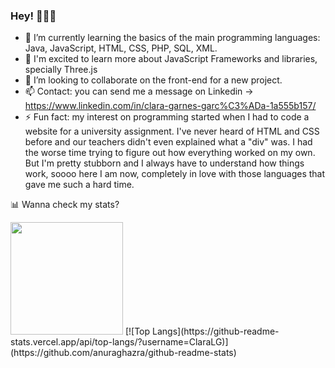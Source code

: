 ### Hey! 🙋🏻‍♀️

- 🌱 I’m currently learning the basics of the main programming languages: Java, JavaScript, HTML, CSS, PHP, SQL, XML.
- 🧠 I'm excited to learn more about JavaScript Frameworks and libraries, specially Three.js
- 👯 I’m looking to collaborate on the front-end for a new project.
- 📫 Contact: you can send me a message on Linkedin -> https://www.linkedin.com/in/clara-garnes-garc%C3%ADa-1a555b157/
- ⚡ Fun fact: my interest on programming started when I had to code a website for a university assignment. I've never heard of HTML and CSS before and our teachers didn't even explained what a "div" was. I had the worse time trying to figure out how everything worked on my own. But I'm pretty stubborn and I always have to understand how things work, soooo here I am now, completely in love with those languages that gave me such a hard time.

📊 Wanna check my stats?

<img height="180em" src="https://github-readme-stats.vercel.app/api?username=ClaraLG&show_icons=true&hide_border=true&&count_private=true&include_all_commits=true" />
[![Top Langs](https://github-readme-stats.vercel.app/api/top-langs/?username=ClaraLG)](https://github.com/anuraghazra/github-readme-stats)

